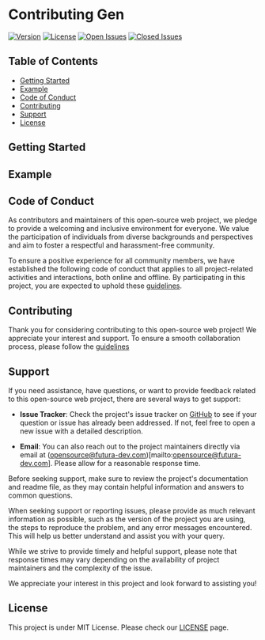 # Contributing Gen

[![Version](https://img.shields.io/github/v/release/futura-dev/contributing-gen)](https://github.com/futura-dev/contributing-gen)
[![License](https://img.shields.io/github/license/futura-dev/contributing-gen)](https://github.com/futura-dev/contributing-gen/blob/main/LICENSE)
[![Open Issues](https://img.shields.io/github/issues/futura-dev/contributing-gen)](https://github.com/futura-dev/contributing-gen/issues?q=is%3Aissue+is%3Aopen)
[![Closed Issues](https://img.shields.io/github/issues-closed/futura-dev/contributing-gen)](https://github.com/futura-dev/contributing-gen/issues?q=is%3Aissue+is%3Aclosed)

## Table of Contents
- [Getting Started](#getting-started)
- [Example](#example)
- [Code of Conduct](#code-of-conduct)
- [Contributing](#contributing)
- [Support](#support)
- [License](#license)

## Getting Started

## Example

## Code of Conduct
As contributors and maintainers of this open-source web project, we pledge to provide a welcoming and inclusive environment for everyone. We value the participation of individuals from diverse backgrounds and perspectives and aim to foster a respectful and harassment-free community.

To ensure a positive experience for all community members, we have established the following code of conduct that applies to all project-related activities and interactions, both online and offline. By participating in this project, you are expected to uphold these [guidelines](https://github.com/futura-dev/contributing-gen/blob/main/CODE_OF_CONDUCT.md).

## Contributing
Thank you for considering contributing to this open-source web project! We appreciate your interest and support. To ensure a smooth collaboration process, please follow the [guidelines](https://github.com/futura-dev/contributing-gen/blob/main/CONTRIBUTING.md)

## Support

If you need assistance, have questions, or want to provide feedback related to this open-source web project, there are several ways to get support:

- **Issue Tracker**: Check the project's issue tracker on [GitHub](https://github.com/futura-dev/contributing-gen/issues) to see if your question or issue has already been addressed. If not, feel free to open a new issue with a detailed description.

- **Email**: You can also reach out to the project maintainers directly via email at (opensource@futura-dev.com)[mailto:opensource@futura-dev.com]. Please allow for a reasonable response time.

Before seeking support, make sure to review the project's documentation and readme file, as they may contain helpful information and answers to common questions.

When seeking support or reporting issues, please provide as much relevant information as possible, such as the version of the project you are using, the steps to reproduce the problem, and any error messages encountered. This will help us better understand and assist you with your query.

While we strive to provide timely and helpful support, please note that response times may vary depending on the availability of project maintainers and the complexity of the issue.

We appreciate your interest in this project and look forward to assisting you!

## License
This project is under MIT License. Please check our [LICENSE](https://github.com/futura-dev/contributing-gen/blob/main/LICENSE) page.
